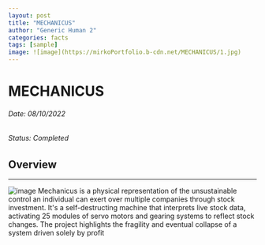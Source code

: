 ```yaml
---
layout: post
title: "MECHANICUS"
author: "Generic Human 2"
categories: facts
tags: [sample]
image: ![image](https://mirkoPortfolio.b-cdn.net/MECHANICUS/1.jpg)
---
```


# MECHANICUS
###### Date: 08/10/2022
###### Status: Completed
## Overview
---
 ![image](https://mirkoPortfolio.b-cdn.net/MECHANICUS/0.jpg)
Mechanicus is a physical representation of the unsustainable control an individual can exert over multiple companies through stock investment. It's a self-destructing machine that interprets live stock data, activating 25 modules of servo motors and gearing systems to reflect stock changes. The project highlights the fragility and eventual collapse of a system driven solely by profit
